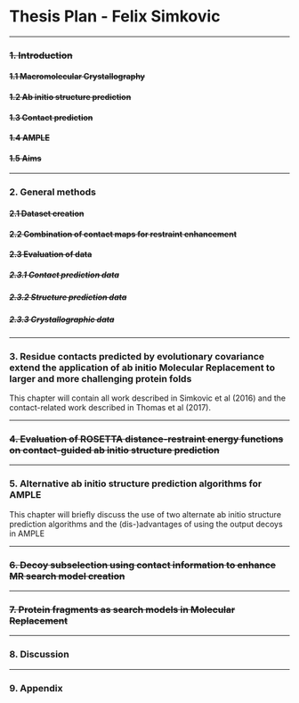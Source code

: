 # Thesis Plan - Felix Simkovic

---

### <s>1. Introduction</s>

#### <s>1.1 Macromolecular Crystallography</s>

#### <s>1.2 Ab initio structure prediction</s>

#### <s>1.3 Contact prediction</s>

#### <s>1.4 AMPLE</s>

#### <s>1.5 Aims</s>

---

### 2. General methods

#### <s>2.1 Dataset creation</s>

#### <s>2.2 Combination of contact maps for restraint enhancement</s>

#### <s>2.3 Evaluation of data</s>

##### <s>2.3.1 Contact prediction data</s>

##### <s>2.3.2 Structure prediction data</s>

##### <s>2.3.3 Crystallographic data</s>

---

### 3. Residue contacts predicted by evolutionary covariance extend the application of ab initio Molecular Replacement to larger and more challenging protein folds
This chapter will contain all work described in Simkovic et al (2016) and the contact-related work described in Thomas et al (2017).

---

### <s>4. Evaluation of ROSETTA distance-restraint energy functions on contact-guided ab initio structure prediction</s>

---

### 5. Alternative ab initio structure prediction algorithms for AMPLE
This chapter will briefly discuss the use of two alternate ab initio structure prediction algorithms and the (dis-)advantages of using the output decoys in AMPLE

---

### <s>6. Decoy subselection using contact information to enhance MR search model creation</s>

---

### <s>7. Protein fragments as search models in Molecular Replacement</s>

---

### 8. Discussion

---

### 9. Appendix

